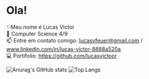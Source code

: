 # Ola!

✨Meu nome é Lucas Victor                                                                                                                                                          
📖 Computer Science 4/9                                                                                                                                                            
📫 Entre em contato comigo: lucasvfeuer@gmail.com / www.linkedin.com/in/lucas-victor-8888a520a                                                                                     
💻 Portifolio: https://github.com/lucasvictoor   

![Anurag's GitHub stats](https://github-readme-stats.vercel.app/api?username=lucasvictoor&theme=dark&show_icons=true) 
![Top Langs](https://github-readme-stats.vercel.app/api/top-langs/?username=lucasvictoor&theme=dark&show)
